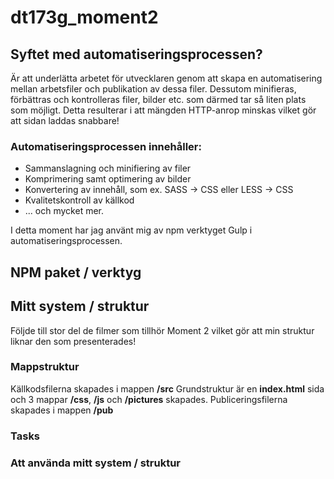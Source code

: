 # dt173g_moment2

## Syftet med automatiseringsprocessen?

Är att underlätta arbetet för utvecklaren genom att skapa en automatisering mellan arbetsfiler och publikation av dessa filer. Dessutom minifieras, förbättras och kontrolleras filer, bilder etc. som därmed tar så liten plats som möjligt. Detta resulterar i att mängden HTTP-anrop minskas vilket gör att sidan laddas snabbare!   

### Automatiseringsprocessen innehåller:

* Sammanslagning och minifiering av filer
* Komprimering samt optimering av bilder
* Konvertering av innehåll, som ex. SASS -> CSS eller LESS -> CSS
* Kvalitetskontroll av källkod
*  ... och mycket mer.

I detta moment har jag använt mig av npm verktyget Gulp i automatiseringsprocessen.


## NPM paket / verktyg


## Mitt system / struktur
Följde till stor del de filmer som tillhör Moment 2 vilket gör att min struktur liknar den som presenterades!

### Mappstruktur

Källkodsfilerna skapades i mappen **/src** 
Grundstruktur är en **index.html** sida och 3 mappar **/css**, **/js** och **/pictures** skapades. 
Publiceringsfilerna skapades i mappen **/pub**

### Tasks


### Att använda mitt system / struktur


